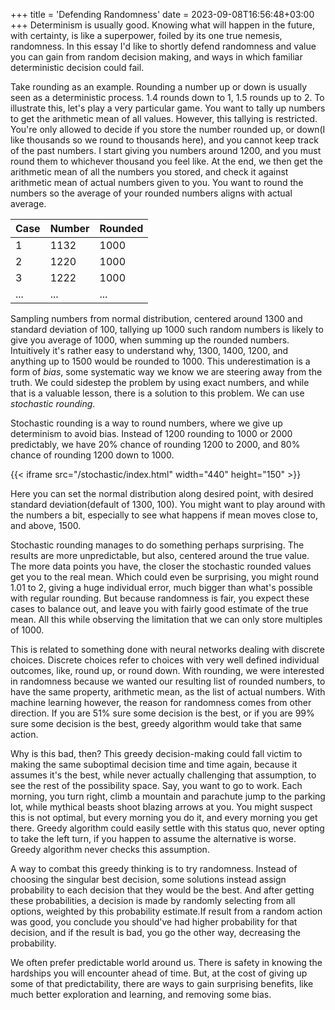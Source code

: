 +++
title = 'Defending Randomness'
date = 2023-09-08T16:56:48+03:00
+++
Determinism is usually good. Knowing what will happen in the future, with certainty, is like a superpower, foiled by its one true nemesis, randomness. In this essay I'd like to shortly defend randomness and value you can gain from random decision making, and ways in which familiar deterministic decision could fail.

Take rounding as an example. Rounding a number up or down is usually seen as a deterministic process. 1.4 rounds down to 1, 1.5 rounds up to 2. To illustrate this, let's play a very particular game. You want to tally up numbers to get the arithmetic mean of all values. However, this tallying is restricted. You're only allowed to decide if you store the number rounded up, or down(I like thousands so we round to thousands here), and you cannot keep track of the past numbers. I start giving you numbers around 1200, and you must round them to whichever thousand you feel like. At the end, we then get the arithmetic mean of all the numbers you stored, and check it against arithmetic mean of actual numbers given to you. You want to round the numbers so the average of your rounded numbers aligns with actual average.

|Case|Number|Rounded|
|---|---|---|
|1|1132|1000|
|2|1220|1000|
|3|1222|1000|
|...|...|...|

Sampling numbers from normal distribution, centered around 1300 and standard deviation of 100, tallying up 1000 such random numbers is likely to give you average of 1000, when summing up the rounded numbers. Intuitively it's rather easy to understand why, 1300, 1400, 1200, and anything up to 1500 would be rounded to 1000. This underestimation is a form of *bias*, some systematic way we know we are steering away from the truth. We could sidestep the problem by using exact numbers, and while that is a valuable lesson, there is a solution to this problem. We can use *stochastic rounding*.

Stochastic rounding is a way to round numbers, where we give up determinism to avoid bias. Instead of 1200 rounding to 1000 or 2000 predictably, we have 20% chance of rounding 1200 to 2000, and 80% chance of rounding 1200 down to 1000. 

{{< iframe src="/stochastic/index.html" width="440" height="150" >}}

Here you can set the normal distribution along desired point, with desired standard deviation(default of 1300, 100). You might want to play around with the numbers a bit, especially to see what happens if mean moves close to, and above, 1500.

Stochastic rounding manages to do something perhaps surprising. The results are more unpredictable, but also, centered around the true value. The more data points you have, the closer the stochastic rounded values get you to the real mean. Which could even be surprising, you might round 1.01 to 2, giving a huge individual error, much bigger than what's possible with regular rounding. But because randomness is fair, you expect these cases to balance out, and leave you with fairly good estimate of the true mean. All this while observing the limitation that we can only store multiples of 1000.

This is related to something done with neural networks dealing with discrete choices. Discrete choices refer to choices with very well defined individual outcomes, like, round up, or round down. With rounding, we were interested in randomness because we wanted our resulting list of rounded numbers, to have the same property, arithmetic mean, as the list of actual numbers. With machine learning however, the reason for randomness comes from other direction. If you are 51% sure some decision is the best, or if you are 99% sure some decision is the best, greedy algorithm would take that same action.

Why is this bad, then? This greedy decision-making could fall victim to making the same suboptimal decision time and time again, because it assumes it's the best, while never actually challenging that assumption, to see the rest of the possibility space. Say, you want to go to work. Each morning, you turn right, climb a mountain and parachute jump to the parking lot, while mythical beasts shoot blazing arrows at you. You might suspect this is not optimal, but every morning you do it, and every morning you get there. Greedy algorithm could easily settle with this status quo, never opting to take the left turn, if you happen to assume the alternative is worse. Greedy algorithm never checks this assumption.

A way to combat this greedy thinking is to try randomness. Instead of choosing the singular best decision, some solutions instead assign probability to each decision that they would be the best. And after getting these probabilities, a decision is made by randomly selecting from all options, weighted by this probability estimate.If result from a random action was good, you conclude you should've had higher probability for that decision, and if the result is bad, you go the other way, decreasing the probability.

We often prefer predictable world around us. There is safety in knowing the hardships you will encounter ahead of time. But, at the cost of giving up some of that predictability, there are ways to gain surprising benefits, like much better exploration and learning, and removing some bias.